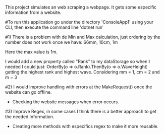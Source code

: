 This project simulates an web scraping a webpage.
It gets some especific information from a website.


#To run this application go under the directory 'ConsoleApp1' using your CLI, then execute the command line 'dotnet run'


#1)
There is a problem with de Min and Max calculation, just ordering by the number does not work once we have: 
66mm, 10cm, 1m

Here the max value is 1m.

I would add a new property called "Rank" to my dataStorage so when I needed I could just:
OrderBy(o => o.Rank).ThenBy(o => o.WaveHeight) getting the highest rank and highest wave. Considering mm = 1, cm = 2 and m = 3

#2) 
I would improve handling with errors at the MakeRequest() once the website can go offline. 
 - Checking the website messages when error occurs.
 
#3)
 Improve Regex, in some cases I think there is a better approach to get the needed information. 
 - Creating more methods with especifics regex to make it more reusable. 
